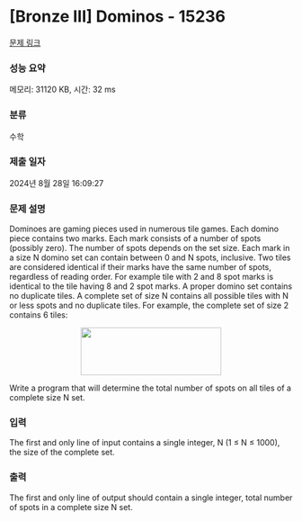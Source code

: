 # [Bronze III] Dominos - 15236 

[문제 링크](https://www.acmicpc.net/problem/15236) 

### 성능 요약

메모리: 31120 KB, 시간: 32 ms

### 분류

수학

### 제출 일자

2024년 8월 28일 16:09:27

### 문제 설명

<p>Dominoes are gaming pieces used in numerous tile games. Each domino piece contains two marks. Each mark consists of a number of spots (possibly zero). The number of spots depends on the set size. Each mark in a size N domino set can contain between 0 and N spots, inclusive. Two tiles are considered identical if their marks have the same number of spots, regardless of reading order. For example tile with 2 and 8 spot marks is identical to the tile having 8 and 2 spot marks. A proper domino set contains no duplicate tiles. A complete set of size N contains all possible tiles with N or less spots and no duplicate tiles. For example, the complete set of size 2 contains 6 tiles:</p>

<p style="text-align:center"><img alt="" src="https://onlinejudgeimages.s3-ap-northeast-1.amazonaws.com/problem/15236/1.png" style="height:85px; width:250px"></p>

<p>Write a program that will determine the total number of spots on all tiles of a complete size N set.</p>

### 입력 

 <p>The first and only line of input contains a single integer, N (1 ≤ N ≤ 1000), the size of the complete set.</p>

### 출력 

 <p>The first and only line of output should contain a single integer, total number of spots in a complete size N set.</p>

